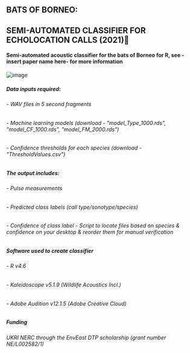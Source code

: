 ## BATS OF BORNEO:
## SEMI-AUTOMATED CLASSIFIER FOR ECHOLOCATION CALLS (2021)🦇
#### Semi-automated acoustic classifier for the bats of Borneo for R, see -insert paper name here- for more information 
![image](https://user-images.githubusercontent.com/43967474/116438405-50b2bc00-a846-11eb-9d6a-8fd506c93430.png)

##### Data inputs required:
###### - WAV files in 5 second fragments
###### - Machine learning models (download - "model_Type_1000.rds", "model_CF_1000.rds", "model_FM_2000.rds")
###### - Confidence thresholds for each species (download - "ThresholdValues.csv")

##### The output includes: 
###### - Pulse measurements 
###### - Predicted class labels (call type/sonotype/species) 
###### - Confidence of class label - Script to locate files based on species & confidence on your desktop & reorder them for manual verification

##### Software used to create classifier
###### - R v4.6
###### - Kaleidoscope v5.1.9 (Wildlife Acoustics Incl.)
###### - Adobe Audition v12.1.5 (Adobe Creative Cloud)

##### Funding
###### UKRI NERC through the EnvEast DTP scholarship (grant number NE/L002582/1)

